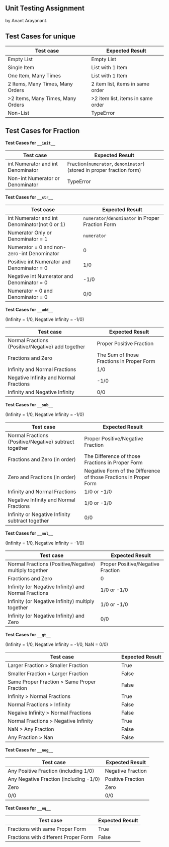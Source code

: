## Unit Testing Assignment

by Anant Arayanant.


## Test Cases for unique


| Test case              |  Expected Result    |
|------------------------|---------------------|
| Empty List             |  Empty List         |
| Single Item            |  List with 1 Item   |
| One Item, Many Times   |  List with 1 Item   |
| 2 Items, Many Times, Many Orders | 2 item list, items in same order  |
| >2 Items, Many Times, Many Orders | >2 item list, items in same order  |
| Non-List               |  TypeError          |


## Test Cases for Fraction
**Test Cases for `__init__`**

| Test case                          |  Expected Result |
|------------------------------------|------------------|
| int Numerator and int Denominator  |  Fraction(`numerator`, `denominator`) (stored in proper fraction form) |
| Non-int Numerator or Denominator   |  TypeError       |


**Test Cases for `__str__`**

| Test case                                     |  Expected Result |
|-----------------------------------------------|------------------|
| int Numerator and int Denominator(not 0 or 1) |  `numerator`/`denominator` in Proper Fraction Form |
| Numerator Only or Denominator = 1             |  `numerator`     |
| Numerator = 0 and non-zero-int Denominator    |  0               |
| Positive int Numerator and Denominator = 0    |  1/0             |
| Negative int Numerator and Denominator = 0    |  -1/0            |
| Numerator = 0 and Denominator = 0             |  0/0             |


**Test Cases for `__add__`**

(Infinity = 1/0, Negative Infinity = -1/0)

| Test case                                         |  Expected Result         |
|---------------------------------------------------|--------------------------|
| Normal Fractions (Positive/Negative) add together | Proper Positive Fraction |
| Fractions and Zero                                | The Sum of those Fractions in Proper Form |
| Infinity and Normal Fractions                     | 1/0                      |
| Negative Infinity and Normal Fractions            | -1/0                     |
| Infinity and Negative Infinity                    | 0/0                      |


**Test Cases for `__sub__`**

(Infinity = 1/0, Negative Infinity = -1/0)

| Test case                                        |  Expected Result      |
|--------------------------------------------------|-----------------------|
| Normal Fractions (Positive/Negative) subtract together | Proper Positive/Negative Fraction |
| Fractions and Zero (in order)                    | The Difference of those Fractions in Proper Form |
| Zero and Fractions (in order)                    | Negative Form of the Difference of those Fractions in Proper Form |
| Infinity and Normal Fractions                    | 1/0 or -1/0           |
| Negative Infinity and Normal Fractions           | 1/0 or -1/0           |
| Infinity or Negative Infinity subtract together  | 0/0                   |


**Test Cases for `__mul__`**

(Infinity = 1/0, Negative Infinity = -1/0)

| Test case                                    |  Expected Result    |
|----------------------------------------------|---------------------|
| Normal Fractions (Positive/Negative) multiply together | Proper Positive/Negative Fraction |
| Fractions and Zero                           | 0                   |
| Infinity (or Negative Infinity) and Normal Fractions | 1/0 or -1/0         |
| Infinity (or Negative Infinity) multiply together    | 1/0 or -1/0         |
| Infinity (or Negative Infinity) and Zero     | 0/0                 |


**Test Cases for `__gt__`**

(Infinity = 1/0, Negative Infinity = -1/0, NaN = 0/0)

| Test case                                    |  Expected Result |
|----------------------------------------------|------------------|
| Larger Fraction > Smaller Fraction           | True             |
| Smaller Fraction > Larger Fraction           | False            |
| Same Proper Fraction > Same Proper Fraction  | False            |
| Infinity > Normal Fractions                  | True             |
| Normal Fractions > Infinity                  | False            |
| Negaive Infinity > Normal Fractions          | False            |
| Normal Fractions > Negative Infinity         | True             |
| NaN > Any Fraction                           | False            |
| Any Fraction > Nan                           | False            |


**Test Cases for `__neg__`**

| Test case                                  |  Expected Result  |
|--------------------------------------------|-------------------|
| Any Positive Fraction (including 1/0)      | Negative Fraction |
| Any Negative Fraction (including -1/0)     | Positive Fraction |
| Zero                                       | Zero              |
| 0/0                                        | 0/0               |


**Test Cases for `__eq__`**

| Test case                            |  Expected Result |
|--------------------------------------|------------------|
| Fractions with same Proper Form      | True             |
| Fractions with different Proper Form | False            |